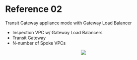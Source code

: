 # Reference 02

Transit Gateway appliance mode with Gateway Load Balancer

- Inspection VPC w/ Gateway Load Balancers
- Transit Gateway
- N-number of Spoke VPCs

<p align="center">
  <a href="https://aws.amazon.com/blogs/apn/centralized-traffic-inspection-with-gateway-load-balancer-on-aws/">
    <img src="https://d2908q01vomqb2.cloudfront.net/77de68daecd823babbb58edb1c8e14d7106e83bb/2022/01/28/HeleCloud-Centralized-Inspection-4.png">
  </a>
</p>
